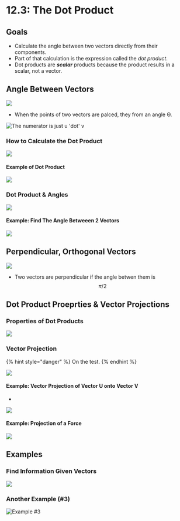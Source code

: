# 12.3: The Dot Product

## Goals

* Calculate the angle between two vectors directly from their components.
* Part of that calculation is the expression called the _dot product_.
* Dot products are _**scalar**_ products because the product results in a scalar, not a vector.

## Angle Between Vectors

![](<../../../../.gitbook/assets/image (314).png>)

* When the points of two vectors are palced, they from an angle Θ.

![The numerator is just u 'dot' v](<../../../../.gitbook/assets/image (325).png>)

### How to Calculate the Dot Product

![](<../../../../.gitbook/assets/image (266) (1).png>)

#### Example of Dot Product

![](<../../../../.gitbook/assets/image (271).png>)

### Dot Product & Angles

![](<../../../../.gitbook/assets/image (344).png>)

#### Example: Find The Angle Betweeen 2 Vectors

![](<../../../../.gitbook/assets/image (335).png>)

## Perpendicular, Orthogonal Vectors

![](<../../../../.gitbook/assets/image (308).png>)

* Two vectors are perpendicular if the angle betwen them is $$\pi/2$$&#x20;

## Dot Product Proeprties & Vector Projections

### Properties of Dot Products

![](<../../../../.gitbook/assets/image (322).png>)

### Vector Projection

{% hint style="danger" %}
On the test.
{% endhint %}

![](<../../../../.gitbook/assets/image (267).png>)

#### Example: Vector Projection of Vector U onto Vector V

*

![](<../../../../.gitbook/assets/image (336).png>)

#### Example: Projection of a Force

![](<../../../../.gitbook/assets/image (312).png>)

## Examples

### Find Information Given Vectors

![](<../../../../.gitbook/assets/image (282).png>)

### Another Example (#3)

![Example #3](<../../../../.gitbook/assets/image (347).png>)





